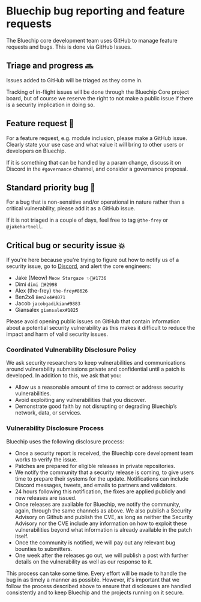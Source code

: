# Bluechip bug reporting and feature requests

The Bluechip core development team uses GitHub to manage feature requests and bugs. This is done via GitHub Issues.

## Triage and progress 🔜

Issues added to GitHub will be triaged as they come in.

Tracking of in-flight issues will be done through the Bluechip Core project board, but of course we reserve the right to not make a public issue if there is a security implication in doing so.

## Feature request 🚀

For a feature request, e.g. module inclusion, please make a GitHub issue. Clearly state your use case and what value it will bring to other users or developers on Bluechip.

If it is something that can be handled by a param change, discuss it on Discord in the `#governance` channel, and consider a governance proposal.

## Standard priority bug 🐛

For a bug that is non-sensitive and/or operational in nature rather than a critical vulnerability, please add it as a GitHub issue.

If it is not triaged in a couple of days, feel free to tag `@the-frey` or `@jakehartnell`.

## Critical bug or security issue 💥

If you're here because you're trying to figure out how to notify us of a security issue, go to [Discord](https://discord.gg/wHdzjS5vXx), and alert the core engineers:


- Jake (Meow) `Meow Stargaze ✨🔭#1736`
- Dimi `dimi 🦙#2998`
- Alex (the-frey) `the-frey#8626`
- Ben2x4 `Ben2x4#4071`
- Jacob `jacobgadikian#9883`
- Giansalex `giansalex#1825`

Please avoid opening public issues on GitHub that contain information about a potential security vulnerability as this makes it difficult to reduce the impact and harm of valid security issues.

### Coordinated Vulnerability Disclosure Policy

We ask security researchers to keep vulnerabilities and communications around vulnerability submissions private and confidential until a patch is developed. In addition to this, we ask that you:

- Allow us a reasonable amount of time to correct or address security vulnerabilities.
- Avoid exploiting any vulnerabilities that you discover.
- Demonstrate good faith by not disrupting or degrading Bluechip’s network, data, or services.

### Vulnerability Disclosure Process

Bluechip uses the following disclosure process:

- Once a security report is received, the Bluechip core development team works to verify the issue.
- Patches are prepared for eligible releases in private repositories.
- We notify the community that a security release is coming, to give users time to prepare their systems for the update. Notifications can include Discord messages, tweets, and emails to partners and validators.
- 24 hours following this notification, the fixes are applied publicly and new releases are issued.
- Once releases are available for Bluechip, we notify the community, again, through the same channels as above. We also publish a Security Advisory on Github and publish the CVE, as long as neither the Security Advisory nor the CVE include any information on how to exploit these vulnerabilities beyond what information is already available in the patch itself.
- Once the community is notified, we will pay out any relevant bug bounties to submitters.
- One week after the releases go out, we will publish a post with further details on the vulnerability as well as our response to it.

This process can take some time. Every effort will be made to handle the bug in as timely a manner as possible. However, it's important that we follow the process described above to ensure that disclosures are handled consistently and to keep Bluechip and the projects running on it secure.
